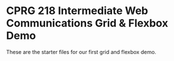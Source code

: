 # CPRG 218 Intermediate Web Communications Grid & Flexbox Demo
These are the starter files for our first grid and flexbox demo.

